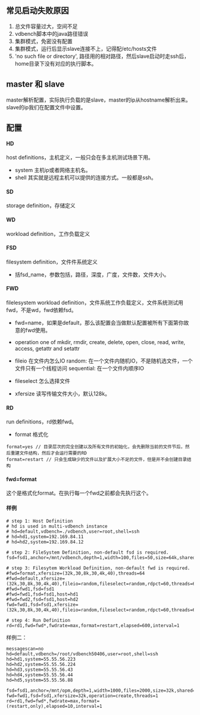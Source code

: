 ## 常见启动失败原因
1. 总文件容量过大，空间不足
2. vdbench脚本中的java路径错误
3. 集群模式，免密没有配置
4. 集群模式，运行后显示slave连接不上，记得配/etc/hosts文件
5. 'no such file or directory', 路径用的相对路径，然后slave启动时走ssh后，home目录下没有对应的执行脚本。

## master 和 slave
master解析配置，实际执行负载的是slave，master的ip从hostname解析出来。slave的ip我们在配置文件中设置。


## 配置
#### HD 
host definitions，主机定义，一般只会在多主机测试场景下用。
  * system	主机ip或者网络主机名。
  * shell	其实就是远程主机可以提供的连接方式。一般都是ssh。
	
#### SD
storage definition，存储定义

#### WD
workload definition，工作负载定义 

#### FSD
filesystem definition，文件件系统定义

* 括fsd_name，参数包括，路径，深度，广度，文件数，文件大小。

#### FWD
filelesystem workload definition，文件系统工作负载定义，文件系统测试用fwd，不是wd，fwd依赖fsd。
* fwd=name，如果是default，那么该配置会当做默认配置被所有下面第你故意的fwd使用。
* operation
	one of mkdir, rmdir, create, delete, open, close, read, write, access, getattr and setattr
	
* fileio 在文件内怎么IO
	random: 在一个文件内随机IO，不是随机选文件，一个文件只有一个线程访问
	sequential: 在一个文件内顺序IO

* fileselect 怎么选择文件
* xfersize 读写传输文件大小，默认128k。
	
#### RD
run definitions，rd依赖fwd。

* format 格式化

```
format=yes // 目录层次的完全创建以及所有文件的初始化，会先删除当前的文件节后，然后重建文件结构，然后才会运行需要的RD
format=restart // 只会生成缺少的文件以及扩展大小不足的文件，但是并不会创建目录结构
```

#### fwd=format
这个是格式化format。在执行每一个fwd之前都会先执行这个。

#### 样例

```
# step 1: Host Definition
# hd is used in multi-vdbench instance
# hd=default,vdbench=./vdbench,user=root,shell=ssh
# hd=hd1,system=192.169.84.11
# hd=hd2,system=192.169.84.12

# step 2: FileSystem Definition, non-default fsd is required.
fsd=fsd1,anchor=/mnt/vdbench,depth=1,width=100,files=50,size=64k,shared=yes

# step 3: Filesytem Workload Definition, non-default fwd is required.
#fwd=format,xfersize=(32k,30,8k,30,4k,40),threads=64
#fwd=default,xfersize=(32k,30,8k,30,4k,40),fileio=random,fileselect=random,rdpct=60,threads=64
#fwd=fwd1,fsd=fsd1
#fwd=fwd1,fsd=fsd1,host=hd1
#fwd=fwd2,fsd=fsd1,host=hd2
fwd=fwd1,fsd=fsd1,xfersize=(32k,30,8k,30,4k,40),fileio=random,fileselect=random,rdpct=60,threads=64

# step 4: Run Definition
rd=rd1,fwd=fwd*,fwdrate=max,format=restart,elapsed=600,interval=1
```

样例二：
```
messagescan=no
hd=default,vdbench=/root/vdbench50406,user=root,shell=ssh
hd=hd1,system=55.55.56.223
hd=hd2,system=55.55.56.224
hd=hd3,system=55.55.56.43
hd=hd4,system=55.55.56.44
hd=hd5,system=55.55.56.88

fsd=fsd1,anchor=/mnt/opm,depth=1,width=1000,files=2000,size=32k,shared=yes
fwd=fwd1,fsd=fsd1,xfersize=32k,operation=create,threads=1
rd=rd1,fwd=fwd*,fwdrate=max,format=(restart,only),elapsed=10,interval=1
```

